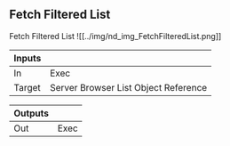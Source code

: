 ## Fetch Filtered List
Fetch Filtered List
![[../img/nd_img_FetchFilteredList.png]]

|Inputs||
|--|--|
| In | Exec |
| Target | Server Browser List Object Reference |

|Outputs||
|--|--|
| Out | Exec |
